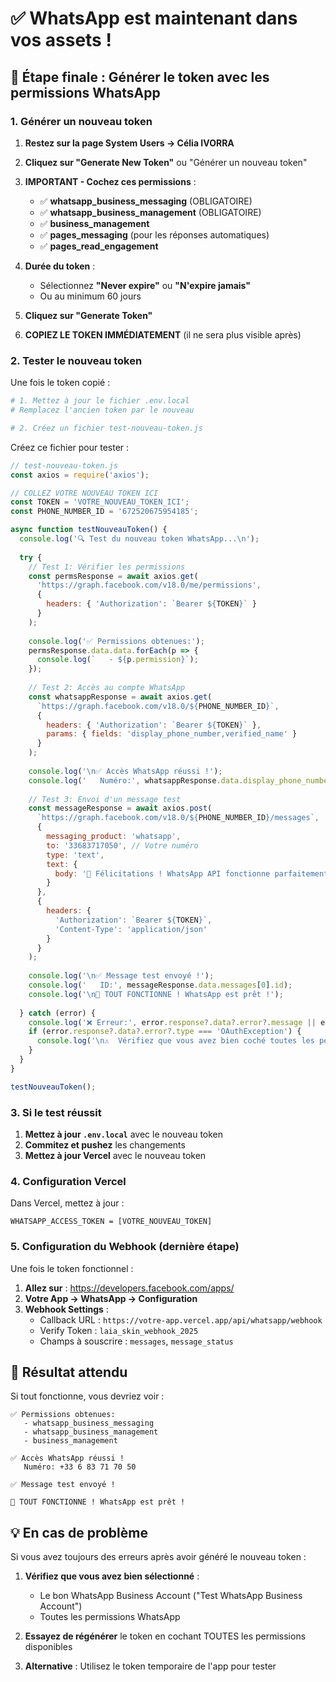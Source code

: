 # ✅ WhatsApp est maintenant dans vos assets !

## 🎯 Étape finale : Générer le token avec les permissions WhatsApp

### 1. Générer un nouveau token

1. **Restez sur la page System Users → Célia IVORRA**

2. **Cliquez sur "Generate New Token"** ou "Générer un nouveau token"

3. **IMPORTANT - Cochez ces permissions** :
   - ✅ **whatsapp_business_messaging** (OBLIGATOIRE)
   - ✅ **whatsapp_business_management** (OBLIGATOIRE)
   - ✅ **business_management**
   - ✅ **pages_messaging** (pour les réponses automatiques)
   - ✅ **pages_read_engagement**

4. **Durée du token** :
   - Sélectionnez **"Never expire"** ou **"N'expire jamais"**
   - Ou au minimum 60 jours

5. **Cliquez sur "Generate Token"**

6. **COPIEZ LE TOKEN IMMÉDIATEMENT** (il ne sera plus visible après)

### 2. Tester le nouveau token

Une fois le token copié :

```bash
# 1. Mettez à jour le fichier .env.local
# Remplacez l'ancien token par le nouveau

# 2. Créez un fichier test-nouveau-token.js
```

Créez ce fichier pour tester :

```javascript
// test-nouveau-token.js
const axios = require('axios');

// COLLEZ VOTRE NOUVEAU TOKEN ICI
const TOKEN = 'VOTRE_NOUVEAU_TOKEN_ICI';
const PHONE_NUMBER_ID = '672520675954185';

async function testNouveauToken() {
  console.log('🔍 Test du nouveau token WhatsApp...\n');
  
  try {
    // Test 1: Vérifier les permissions
    const permsResponse = await axios.get(
      'https://graph.facebook.com/v18.0/me/permissions',
      {
        headers: { 'Authorization': `Bearer ${TOKEN}` }
      }
    );
    
    console.log('✅ Permissions obtenues:');
    permsResponse.data.data.forEach(p => {
      console.log(`   - ${p.permission}`);
    });
    
    // Test 2: Accès au compte WhatsApp
    const whatsappResponse = await axios.get(
      `https://graph.facebook.com/v18.0/${PHONE_NUMBER_ID}`,
      {
        headers: { 'Authorization': `Bearer ${TOKEN}` },
        params: { fields: 'display_phone_number,verified_name' }
      }
    );
    
    console.log('\n✅ Accès WhatsApp réussi !');
    console.log('   Numéro:', whatsappResponse.data.display_phone_number);
    
    // Test 3: Envoi d'un message test
    const messageResponse = await axios.post(
      `https://graph.facebook.com/v18.0/${PHONE_NUMBER_ID}/messages`,
      {
        messaging_product: 'whatsapp',
        to: '33683717050', // Votre numéro
        type: 'text',
        text: {
          body: '🎉 Félicitations ! WhatsApp API fonctionne parfaitement avec LAIA Skin Institut !'
        }
      },
      {
        headers: {
          'Authorization': `Bearer ${TOKEN}`,
          'Content-Type': 'application/json'
        }
      }
    );
    
    console.log('\n✅ Message test envoyé !');
    console.log('   ID:', messageResponse.data.messages[0].id);
    console.log('\n🎊 TOUT FONCTIONNE ! WhatsApp est prêt !');
    
  } catch (error) {
    console.log('❌ Erreur:', error.response?.data?.error?.message || error.message);
    if (error.response?.data?.error?.type === 'OAuthException') {
      console.log('\n⚠️  Vérifiez que vous avez bien coché toutes les permissions WhatsApp');
    }
  }
}

testNouveauToken();
```

### 3. Si le test réussit

1. **Mettez à jour `.env.local`** avec le nouveau token
2. **Commitez et pushez** les changements
3. **Mettez à jour Vercel** avec le nouveau token

### 4. Configuration Vercel

Dans Vercel, mettez à jour :
```
WHATSAPP_ACCESS_TOKEN = [VOTRE_NOUVEAU_TOKEN]
```

### 5. Configuration du Webhook (dernière étape)

Une fois le token fonctionnel :

1. **Allez sur** : https://developers.facebook.com/apps/
2. **Votre App → WhatsApp → Configuration**
3. **Webhook Settings** :
   - Callback URL : `https://votre-app.vercel.app/api/whatsapp/webhook`
   - Verify Token : `laia_skin_webhook_2025`
   - Champs à souscrire : `messages`, `message_status`

## 🎯 Résultat attendu

Si tout fonctionne, vous devriez voir :
```
✅ Permissions obtenues:
   - whatsapp_business_messaging
   - whatsapp_business_management
   - business_management
   
✅ Accès WhatsApp réussi !
   Numéro: +33 6 83 71 70 50
   
✅ Message test envoyé !
   
🎊 TOUT FONCTIONNE ! WhatsApp est prêt !
```

## 💡 En cas de problème

Si vous avez toujours des erreurs après avoir généré le nouveau token :

1. **Vérifiez que vous avez bien sélectionné** :
   - Le bon WhatsApp Business Account ("Test WhatsApp Business Account")
   - Toutes les permissions WhatsApp

2. **Essayez de régénérer** le token en cochant TOUTES les permissions disponibles

3. **Alternative** : Utilisez le token temporaire de l'app pour tester